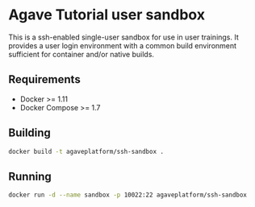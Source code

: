 # Agave Tutorial user sandbox

This is a ssh-enabled single-user sandbox for use in user trainings. It provides a user login environment with a common build environment sufficient for container and/or native builds.  


## Requirements

* Docker >= 1.11
* Docker Compose >= 1.7
 
## Building

``` bash
docker build -t agaveplatform/ssh-sandbox .
```  

## Running

``` bash
docker run -d --name sandbox -p 10022:22 agaveplatform/ssh-sandbox
```
